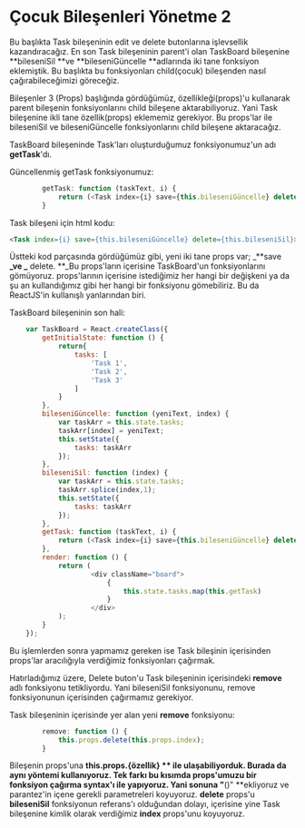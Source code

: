 # Çocuk Bileşenleri Yönetme 2

Bu başlıkta Task bileşeninin edit ve delete butonlarına işlevsellik kazandıracağız. En son Task bileşeninin parent'i olan TaskBoard bileşenine **bileseniSil **ve **bileseniGüncelle **adlarında iki tane fonksiyon eklemiştik. Bu başlıkta bu fonksiyonları child\(çocuk\)  bileşenden nasıl çağırabileceğimizi göreceğiz.

Bileşenler 3 \(Props\) başlığında gördüğümüz, özellikleği\(props\)'u kullanarak parent bileşenin fonksiyonlarını child bileşene aktarabiliyoruz. Yani Task bileşenine  ikli tane özellik\(props\) eklememiz gerekiyor. Bu props'lar ile bileseniSil ve bileseniGüncelle fonksiyonlarını child bileşene aktaracağız.

TaskBoard bileşeninde Task'ları oluşturduğumuz fonksiyonumuz'un adı **getTask**'dı.

Güncellenmiş getTask fonksiyonumuz:

```js
        getTask: function (taskText, i) {
            return (<Task index={i} save={this.bileseniGüncelle} delete={this.bileseniSil}>{taskText}</Task>);
        }
```

Task bileşeni için html kodu:

```html
<Task index={i} save={this.bileseniGüncelle} delete={this.bileseniSil}>{taskText}</Task>

```

Üstteki kod parçasında gördüğümüz gibi, yeni iki tane props var; _**save **_ve _** delete. **_Bu props'ların içerisine TaskBoard'un fonksiyonlarını gömüyoruz. props'larının içerisine istediğimiz her hangi bir değişkeni ya da şu an kullandığımız gibi her hangi bir fonksiyonu gömebiliriz. Bu da ReactJS'in kullanışlı yanlarından biri.

TaskBoard bileşeninin son hali:

```js
    var TaskBoard = React.createClass({
        getInitialState: function () {
            return{
                tasks: [
                    'Task 1',
                    'Task 2',
                    'Task 3'
                ]
            }
        },
        bileseniGüncelle: function (yeniText, index) {
            var taskArr = this.state.tasks;
            taskArr[index] = yeniText;
            this.setState({
                tasks: taskArr
            });
        },
        bileseniSil: function (index) {
            var taskArr = this.state.tasks;
            taskArr.splice(index,1);
            this.setState({
                tasks: taskArr
            });
        },
        getTask: function (taskText, i) {
            return (<Task index={i} save={this.bileseniGüncelle} delete={this.bileseniSil}>{taskText}</Task>);
        },
        render: function () {
            return (
                    <div className="board">
                        {
                            this.state.tasks.map(this.getTask)
                        }
                    </div>
            );
        }
    });
```

Bu işlemlerden sonra yapmamız gereken ise Task bileşinin içerisinden props'lar aracılığıyla verdiğimiz fonksiyonları çağırmak.

Hatırladığımız üzere, Delete buton'u Task bileşeninin içerisindeki **remove** adlı fonksiyonu tetikliyordu. Yani bileseniSil fonksiyonunu, remove fonksiyonunun içerisinden çağırmamız gerekiyor.

Task bileşeninin içerisinde yer alan yeni **remove** fonksiyonu:

```js
        remove: function () {
            this.props.delete(this.props.index);
        } 
```

Bileşenin props'una **this.props.{özellik} ** ile ulaşabiliyorduk. Burada da aynı yöntemi kullanıyoruz. Tek farkı bu kısımda props'umuzu bir fonksiyon çağırma syntax'ı ile yapıyoruz. Yani sonuna "**\(\)"  **ekliyoruz ve parantez'in içene gerekli parametreleri koyuyoruz. **delete** props'u **bileseniSil** fonksiyonun referans'ı olduğundan dolayı, içerisine yine Task bileşenine kimlik olarak verdiğimiz **index** props'unu  koyuyoruz.



